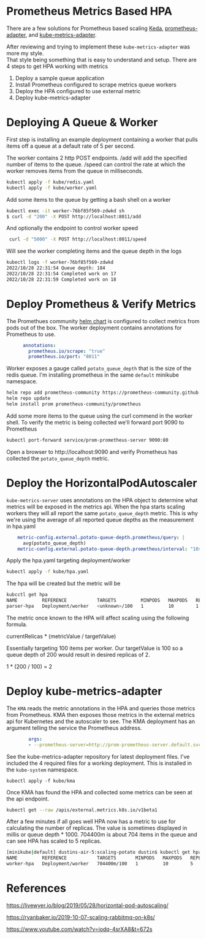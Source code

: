 # Prometheus Metrics Based HPA

There are a few solutions for Prometheus based scaling [Keda](https://keda.sh/),
[prometheus-adapter](https://github.com/kubernetes-sigs/prometheus-adapter), and 
[kube-metrics-adapter](https://github.com/zalando-incubator/kube-metrics-adapter).

After reviewing and trying to implement these `kube-metrics-adapter` was more my style.  
That style being something that is easy to understand and setup. There are 4 steps to get
HPA working with metrics

1. Deploy a sample queue application
2. Install Prometheus configured to scrape metrics queue workers
3. Deploy the HPA configured to use external metric
4. Deploy kube-metrics-adapter

# Deploying A Queue & Worker

First step is installing an example deployment containing a worker that pulls 
items off a queue at a default rate of 5 per second.

The worker contains 2 http POST endpoints. /add will add the specified
number of items to the queue.  /speed can control the rate at which 
the worker removes items from the queue in milliseconds.

```bash
kubectl apply -f kube/redis.yaml
kubectl apply -f kube/worker.yaml
```

Add some items to the queue by getting a bash shell on a worker

```bash
kubectl exec -it worker-76bf85f569-zdwkd sh
$ curl -d "200" -X POST http://localhost:8011/add
```

And optionally the endpoint to control worker speed

```bash
 curl -d "5000" -X POST http://localhost:8011/speed
```

Will see the worker completing items and the queue depth in the logs

```bash
kubectl logs -f worker-76bf85f569-zdwkd
2022/10/28 22:31:54 Queue depth: 184
2022/10/28 22:31:54 Completed work on 17
2022/10/28 22:31:59 Completed work on 18
```

# Deploy Prometheus & Verify Metrics

The Promethues community [helm chart](https://github.com/prometheus-community/helm-charts/tree/main/charts/prometheus)
is configured to collect metrics from pods out of the box.  The worker deployment
contains annotations for Prometheus to use.

```yaml
      annotations:
        prometheus.io/scrape: "true"
        prometheus.io/port: "8011"
```

Worker exposes a gauge called `potato_queue_depth` that is the size of the redis queue. I'm installing 
prometheus in the same `default` minikube namespace.

```bash
helm repo add prometheus-community https://prometheus-community.github.io/helm-charts
helm repo update
helm install prom prometheus-community/prometheus
```

Add some more items to the queue using the curl commend in the worker shell.  To verify
the metric is being collected we'll forward port 9090 to Prometheus

```bash
kubectl port-forward service/prom-prometheus-server 9090:80
```

Open a browser to http://localhost:9090 and verify Prometheus has collected the `potato_queue_depth` metric.

# Deploy the HorizontalPodAutoscaler

`kube-metrics-server` uses annotations on the HPA object to determine what metrics will be exposed in the metrics api.  When the hpa
starts scaling workers they will all report the same `potato_queue_depth` metric. This is why we're using the average 
of all reported queue depths as the measurement in hpa.yaml

```yaml
    metric-config.external.potato-queue-depth.prometheus/query: |
      avg(potato_queue_depth)
    metric-config.external.potato-queue-depth.prometheus/interval: "10s" # optional
```

Apply the hpa.yaml targeting deployment/worker

```bash
kubectl apply -f kube/hpa.yaml
```

The hpa will be created but the metric will be <unknown>

```bash
kubcctl get hpa
NAME         REFERENCE           TARGETS         MINPODS   MAXPODS   REPLICAS   AGE
parser-hpa   Deployment/worker   <unknown>/100   1         10        1          11m
```

The metric once known to the HPA will affect scaling using the following formula.

currentRelicas * (metricValue / targetValue)

Essentially targeting 100 items per worker. Our targetValue is 100 so a queue depth of 
200 would result in desired replicas of 2.

1 * (200 / 100) = 2

# Deploy kube-metrics-adapter

The `KMA` reads the metric annotations in the HPA and queries those metrics from Prometheus.  KMA then exposes those
metrics in the external metrics api for Kubernetes and the autoscaler to see. The KMA deployment has an argument
telling the service the Prometheus address.

```yaml
        args:
        - --prometheus-server=http://prom-prometheus-server.default.svc.cluster.local
```

See the kube-metrics-adapter repository for latest deployment files.  I've included the 4 required files for a
working deployment.  This is installed in the `kube-system` namespace.

```
kubectl apply -f kube/kma
```

Once KMA has found the HPA and collected some metrics can be seen at the api endpoint.

```bash
kubectl get --raw /apis/external.metrics.k8s.io/v1beta1
```

After a few minutes if all goes well HPA now has a metric to use for calculating the number of replicas.  The value is 
sometimes displayed in millis or queue depth * 1000.  704400m is about 704 items in the queue and can see HPA has 
scaled to 5 replicas.

```bash
[minikube|default] dustins-air-5:scaling-potato dustin$ kubectl get hpa
NAME         REFERENCE           TARGETS       MINPODS   MAXPODS   REPLICAS   AGE
worker-hpa   Deployment/worker   704400m/100   1         10        5          4m53s
```

# References

https://livewyer.io/blog/2019/05/28/horizontal-pod-autoscaling/

https://ryanbaker.io/2019-10-07-scaling-rabbitmq-on-k8s/

https://www.youtube.com/watch?v=iodq-4srXA8&t=672s
